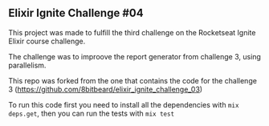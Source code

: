 ## Elixir Ignite Challenge #04

This project was made to fulfill the third challenge on the Rocketseat Ignite Elixir course challenge.

The challenge was to improove the report generator from challenge 3, using parallelism.

This repo was forked from the one that contains the code for the challenge 3 (https://github.com/8bitbeard/elixir_ignite_challenge_03)

To run this code first you need to install all the dependencies with `mix deps.get`, then you can run the tests with `mix test`
